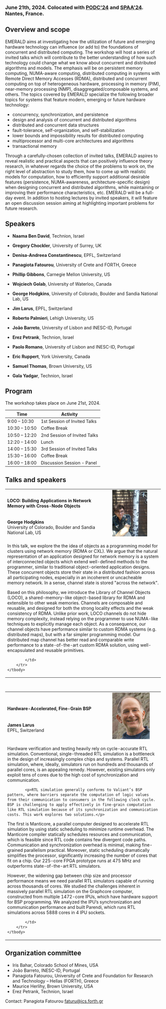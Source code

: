 <!-- # 1st Workshop on Distributed Computing with Emerging Hardware Technology -->

<!-- ### In conjunction with [PODC'24](https://www.podc.org/podc2024/), Nantes, France, June 17-21, 2024 -->

### June 21th, 2024. Colocated with [PODC'24](https://www.podc.org/podc2024/) and [SPAA'24](https://spaa.acm.org/). Nantes, France.

## Overview and scope

EMERALD aims at investigating how the utilization of future and emerging hardware technology can influence (or add to) the foundations of concurrent and distributed computing. The workshop will host a series of invited talks which will contribute to the better understanding of how such technology could change what we know about concurrent and distributed algorithms and models. The emphasis will be on persistent memory computing, NUMA-aware computing, distributed computing in systems with Remote Direct Memory Accesses (RDMA), distributed and concurrent computing on top of heterogeneous hardware, processing in memory (PIM), near-memory processing (NMP), disaggregated/composable systems, and others. 
The topics covered by EMERALD specialize the following broader topics for systems that feature modern, emerging or future hardware technology:

- concurrency, synchronization, and persistence 
- design and analysis of concurrent and distributed algorithms
- distributed and concurrent data structures
- fault-tolerance, self-organization, and self-stabilization
- lower bounds and impossibility results for distributed computing
- multiprocessor and multi-core architectures and algorithms
- transactional memory

Through a carefully-chosen collection of invited talks, EMERALD aspires to reveal realistic and practical aspects that can positively influence theory research, in whatever regards the choice of the problems to work on, the right level of abstraction to study them, how to come up with realistic models for computation, how to efficiently support additional desirable features (persistence, NUMA-awareness, architecture-specific design) when designing concurrent and distributed algorithms, while maintaining or improving their performance characteristics, etc. 
EMERALD will be a full-day event.  In addition to hosting lectures by invited speakers, it will feature an open discussion session aiming at highlighting important problems for future research. 

## Speakers

 - **Naama Ben David**, Technion, Israel

- **Gregory Chockler**, University of Surrey, UK

- **Denisa-Andreea Constantinescu**, EPFL, Switzerland

- **Panagiota Fatourou**, University of Crete and FORTH, Greece

- **Phillip Gibbons**, Carnegie Mellon University, US

- **Wojciech Golab**, University of Waterloo, Canada

- **George Hodgkins**, University of Colorado, Boulder and Sandia National Lab, US

- **Jim Larus**, EPFL, Switzerland

- **Roberto Palmieri**, Lehigh University, US

- **João Barreto**, University of Lisbon and INESC-ID, Portugal

- **Erez Petrank**, Technion, Israel

- **Paolo Romano**, University of Lisbon and INESC-ID, Portugal

- **Eric Ruppert**, York University, Canada

- **Samuel Thomas**, Brown University, US

- **Gala Yadgar**, Technion, Israel

## Program

The workshop takes place on June 21st, 2024. 

| Time  | Activity  |
|---|---|
| 9:00 – 10:30 |	1st Session of Invited Talks |
| 10:30 – 10:50 |	Coffee Break |
| 10:50 – 12:20 |	2nd Session of Invited Talks |
| 12:20 – 14:00 |	Lunch |
| 14:00 – 15:30 |	3rd Session of Invited Talks |
| 15:30 – 16:00 |	Coffee Break |
| 16:00  – 18:00 | Discussion Session - Panel |


## Talks and speakers



<table>
    <tbody>
        <tr>
            <td><h4>LOCO: Building Applications in Network Memory with Cross-Node Objects</h4> <br> <b>George Hodgkins</b> <br> University of Colorado, Boulder and Sandia National Lab, US</td>
            <td width="150"><img src="speakers/Hodgkins.jpg" alt="George Hodgkins" height="150"/> </td>
        </tr>
        <tr>
            <td colspan=2>
            <p>In this talk, we explore the the idea of objects as a programming model for clusters using network memory (RDMA or CXL). We argue that the natural representation of an application designed for network memory is a system of interconnected objects which extend well-defined methods to the programmer, similar to traditional object-oriented application designs. These concurrent objects store their state in a distributed fashion across all participating nodes, especially in an incoherent or uncacheable memory network. In a sense, channel state is stored "across the network".</p>

<p>Based on this philosophy, we introduce the Library of Channel Objects (LOCO), a shared-memory-like object-based library for RDMA and extensible to other weak memories. Channels are composable and reusable, and designed for both the strong locality effects and the weak consistency of RDMA.  Unlike prior work, LOCO channels do not hide memory complexity, instead relying on the programmer to use NUMA-like techniques to explicitly manage each object. As a consequence, our channel objects have performance similar to custom RDMA systems (e.g. distributed maps), but with a far simpler programming model. Our distributed map channel has better read and comparable write performance to a state-of-the-art custom RDMA solution, using well-encapsulated and reusable primitives.</p>

            </td>
        </tr>
    </tbody>
</table>

<br/>


<table>
    <tbody>
        <tr>
            <td><h4>Hardware-Accelerated, Fine-Grain BSP</h4> <br> <b>James Larus</b> <br> EPFL, Switzerland</td>
            <td width="150"><img src="speakers/larus.jpeg" alt="James Larus" height="150"/> </td>
        </tr>
        <tr>
            <td colspan=2>
            <p>Hardware verification and testing heavily rely on cycle-accurate RTL simulation. Conventional, single-threaded RTL simulation is a bottleneck in the design of increasingly complex chips and systems. Parallel RTL simulation, where, ideally, simulators run on hundreds and thousands of parallel cores, is an appealing remedy. However, existing simulators only exploit tens of cores due to the high cost of synchronization and communication. </p>

            <p>RTL simulation generally conforms to Valiant’s BSP pattern, where barriers separate the computation of logic values from their communication to consumers in the following clock cycle.  BSP is challenging to apply effectively in fine-grain computation like RTL simulation because of its synchronization and communication costs. This work explores two solutions.</p>

<p>The first is Manticore, a parallel computer designed to accelerate RTL simulation by using static scheduling to minimize runtime overhead. The Manticore compiler statically schedules resources and communication, which is feasible since RTL code contains few divergent code paths. Communication and synchronization overhead is minimal, making fine-grained parallelism practical. Moreover, static scheduling dramatically simplifies the processor, significantly increasing the number of cores that fit on a chip. Our 225-core FPGA prototype runs at 475 MHz and outperforms state-of-the-art RTL simulators.</p>

<p>However, the widening gap between chip size and processor performance means we need parallel RTL simulators capable of running across thousands of cores. We studied the challenges inherent in massively parallel RTL simulation on the Graphcore computer, constructed from multiple 1472-core IPUs, which have hardware support for BSP programming. We analyzed the IPU’s synchronization and communication performance and built Parendi, which runs RTL simulations across 5888 cores in 4 IPU sockets.</p>

            </td>
        </tr>
    </tbody>
</table>









## Organization committee

- Iris Bahar, Colorado School of Mines, USA
- João Barreto, INESC-ID, Portugal
- Panagiota Fatourou, University of Crete and Foundation for Research and Technology – Hellas
(FORTH), Greece
- Maurice Herlihy, Brown University, USA
- Erez Petrank, Technion, Israel

Contact: Panagiota Fatourou <faturu@ics.forth.gr>